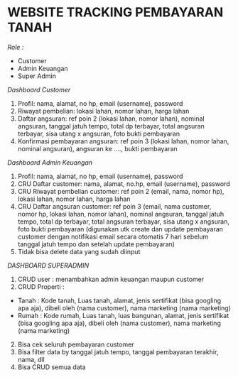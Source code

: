 # WEBSITE TRACKING PEMBAYARAN TANAH

_Role :_

-   Customer
-   Admin Keuangan
-   Super Admin

_Dashboard Customer_

1. Profil: nama, alamat, no hp, email (username), password
2. Riwayat pembelian: lokasi lahan, nomor lahan, harga lahan
3. Daftar angsuran: ref poin 2 (lokasi lahan, nomor lahan), nominal angsuran, tanggal jatuh tempo, total dp terbayar, total angsuran terbayar, sisa utang x angsuran, foto bukti pembayaran
4. Konfirmasi pembayaran angsuran: ref poin 3 (lokasi lahan, nomor lahan, nominal angsuran), angsuran ke ...., bukti pembayaran

_Dashboard Admin Keuangan_

1. Profil: nama, alamat, no hp, email (username), password
2. CRU Daftar customer: nama, alamat, no.hp, email (username), password
3. CRU Riwayat pembelian customer: ref poin 2 (email, nama, nomor hp), lokasi lahan, nomor lahan, harga lahan
4. CRU Daftar angsuran customer: ref poin 3 (email, nama customer, nomor hp, lokasi lahan, nomor lahan), nominal angsuran, tanggal jatuh tempo, total dp terbayar, total angsuran terbayar, sisa utang x angsuran, foto bukti pembayaran (digunakan utk create dan update pembayaran customer dengan notifikasi email secara otomatis 7 hari sebelum tanggal jatuh tempo dan setelah update pembayaran)
5. Tidak bisa delete data yang sudah diinput

_DASHBOARD SUPERADMIN_

1. CRUD user : menambahkan admin keuangan maupun customer
2. CRUD Properti :

-   Tanah : Kode tanah, Luas tanah, alamat, jenis sertifikat (bisa googling apa aja), dibeli oleh (nama customer), nama marketing (nama marketing)
-   Rumah : Kode rumah, Luas tanah, luas bangunan, alamat, jenis sertifikat (bisa googling apa aja), dibeli oleh (nama customer), nama marketing (nama marketing)

2. Bisa cek seluruh pembayaran customer
3. Bisa filter data by tanggal jatuh tempo, tanggal pembayaran terakhir, nama, dll
4. Bisa CRUD semua data
